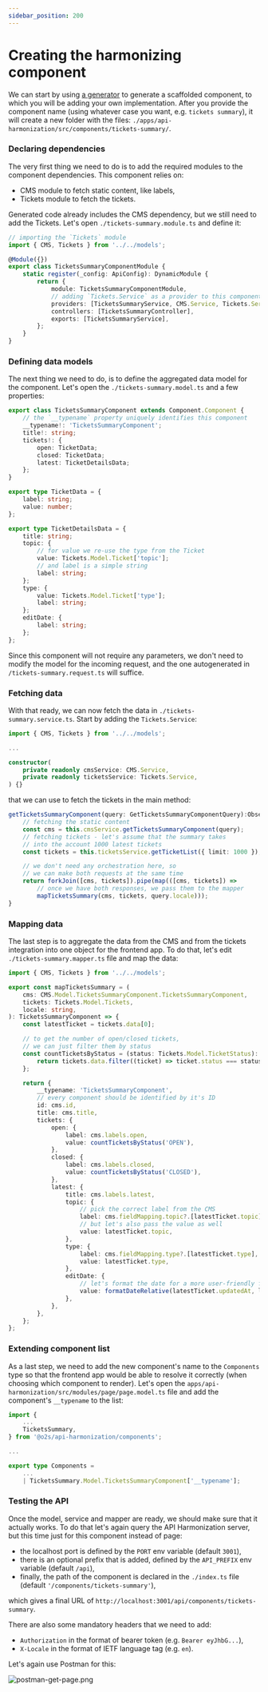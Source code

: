 ```yaml
---
sidebar_position: 200
---
```


# Creating the harmonizing component

We can start by using [a generator](../using-generators.md#api-harmonization) to generate a scaffolded component, to which you will be adding your own implementation. After you provide the component name (using whatever case you want, e.g. `tickets summary`), it will create a new folder with the files: `./apps/api-harmonization/src/components/tickets-summary/`.

### Declaring dependencies

The very first thing we need to do is to add the required modules to the component dependencies. This component relies on:

- CMS module to fetch static content, like labels,
- Tickets module to fetch the tickets.

Generated code already includes the CMS dependency, but we still need to add the Tickets. Let's open `./tickets-summary.module.ts` and define it:

```typescript
// importing the `Tickets` module
import { CMS, Tickets } from '../../models';

@Module({})
export class TicketsSummaryComponentModule {
    static register(_config: ApiConfig): DynamicModule {
        return {
            module: TicketsSummaryComponentModule,
            // adding `Tickets.Service` as a provider to this component
            providers: [TicketsSummaryService, CMS.Service, Tickets.Service],
            controllers: [TicketsSummaryController],
            exports: [TicketsSummaryService],
        };
    }
}

```

### Defining data models

The next thing we need to do, is to define the aggregated data model for the component. Let's open the `./tickets-summary.model.ts` and a few properties:

```typescript
export class TicketsSummaryComponent extends Component.Component {
    // the `__typename` property uniquely identifies this component
    __typename!: 'TicketsSummaryComponent';
    title!: string;
    tickets!: {
        open: TicketData;
        closed: TicketData;
        latest: TicketDetailsData;
    };
}

export type TicketData = {
    label: string;
    value: number;
};

export type TicketDetailsData = {
    title: string;
    topic: {
        // for value we re-use the type from the Ticket
        value: Tickets.Model.Ticket['topic'];
        // and label is a simple string
        label: string;
    };
    type: {
        value: Tickets.Model.Ticket['type'];
        label: string;
    };
    editDate: {
        label: string;
    };
};
```

Since this component will not require any parameters, we don't need to modify the model for the incoming request, and the one autogenerated in `/tickets-summary.request.ts` will suffice.

### Fetching data

With that ready, we can now fetch the data in `./tickets-summary.service.ts`. Start by adding the `Tickets.Service`:

```typescript
import { CMS, Tickets } from '../../models';

...

constructor(
    private readonly cmsService: CMS.Service,
    private readonly ticketsService: Tickets.Service,
) {}
```

that we can use to fetch the tickets in the main method:

```typescript
getTicketsSummaryComponent(query: GetTicketsSummaryComponentQuery):Observable<TicketsSummaryComponent> {
    // fetching the static content
    const cms = this.cmsService.getTicketsSummaryComponent(query);
    // fetching tickets - let's assume that the summary takes
    // into the account 1000 latest tickets
    const tickets = this.ticketsService.getTicketList({ limit: 1000 });

    // we don't need any orchestration here, so
    // we can make both requests at the same time
    return forkJoin([cms, tickets]).pipe(map(([cms, tickets]) =>
        // once we have both responses, we pass them to the mapper
        mapTicketsSummary(cms, tickets, query.locale)));
}
```

### Mapping data

The last step is to aggregate the data from the CMS and from the tickets integration into one object for the frontend app. To do that, let's edit `./tickets-summary.mapper.ts` file and map the data:

```typescript
import { CMS, Tickets } from '../../models';

export const mapTicketsSummary = (
    cms: CMS.Model.TicketsSummaryComponent.TicketsSummaryComponent,
    tickets: Tickets.Model.Tickets,
    locale: string,
): TicketsSummaryComponent => {
    const latestTicket = tickets.data[0];

    // to get the number of open/closed tickets,
    // we can just filter them by status
    const countTicketsByStatus = (status: Tickets.Model.TicketStatus): number => {
        return tickets.data.filter((ticket) => ticket.status === status).length;
    };

    return {
        __typename: 'TicketsSummaryComponent',
        // every component should be identified by it's ID
        id: cms.id,
        title: cms.title,
        tickets: {
            open: {
                label: cms.labels.open,
                value: countTicketsByStatus('OPEN'),
            },
            closed: {
                label: cms.labels.closed,
                value: countTicketsByStatus('CLOSED'),
            },
            latest: {
                title: cms.labels.latest,
                topic: {
                    // pick the correct label from the CMS
                    label: cms.fieldMapping.topic?.[latestTicket.topic],
                    // but let's also pass the value as well
                    value: latestTicket.topic,
                },
                type: {
                    label: cms.fieldMapping.type?.[latestTicket.type],
                    value: latestTicket.type,
                },
                editDate: {
                    // let's format the date for a more user-friendly format
                    value: formatDateRelative(latestTicket.updatedAt, locale, cms.labels.today, cms.labels.yesterday),
                },
            },
        },
    };
};
```

### Extending component list

As a last step, we need to add the new component's name to the `Components` type so that the frontend app would be able to resolve it correctly (when choosing which component to render). Let's open the `apps/api-harmonization/src/modules/page/page.model.ts` file and add the component's `__typename` to the list:

```typescript
import {
    ...
    TicketsSummary,
} from '@o2s/api-harmonization/components';

...

export type Components =
    ...
    | TicketsSummary.Model.TicketsSummaryComponent['__typename'];

```

### Testing the API

Once the model, service and mapper are ready, we should make sure that it actually works. To do that let's again query the API Harmonization server, but this time just for this component instead of page:

- the localhost port is defined by the `PORT` env variable (default `3001`),
- there is an optional prefix that is added, defined by the `API_PREFIX` env variable (default `/api`),
- finally, the path of the component is declared in the `./index.ts` file (default `'/components/tickets-summary'`),

which gives a final URL of `http://localhost:3001/api/components/tickets-summary`.

There are also some mandatory headers that we need to add:

- `Authorization` in the format of bearer token (e.g. `Bearer eyJhbG...`),
- `X-Locale` in the format of IETF language tag (e.g. `en`).

Let's again use Postman for this:

![postman-get-page.png](postman-get-page.png)
